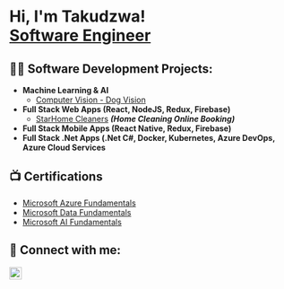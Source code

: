 <h1>Hi, I'm Takudzwa! <br/><a href="https://github.com/Delvin2011">Software Engineer</a></h1>

<h2>👨‍💻 Software Development Projects:</h2>

- <b>Machine Learning & AI</b>
  - [Computer Vision - Dog Vision](https://github.com/Delvin2011/Delvin2011.github.io/blob/master/dog_vision.ipynb)
- <b>Full Stack Web Apps (React, NodeJS, Redux, Firebase)</b>
  - [StarHome Cleaners](https://github.com/Delvin2011/StarHomeCleaners) <b><i>(Home Cleaning Online Booking)</b></i>
- <b>Full Stack Mobile Apps (React Native, Redux, Firebase)</b>
- <b>Full Stack .Net Apps (.Net C#, Docker, Kubernetes, Azure DevOps, Azure Cloud Services</b>

<h2>📺 Certifications</h2>

- [Microsoft Azure Fundamentals](https://www.credly.com/badges/272bd332-3141-49c4-927f-4c7c95721448/public_url)
- [Microsoft Data Fundamentals](https://www.credly.com/badges/0037b1bf-ecff-46a9-b638-16b0ffd56d35/public_url)
- [Microsoft AI Fundamentals](https://www.credly.com/badges/5bbf94a1-b6fd-4d8e-ade3-83bcbc29afe1/public_url)


<h2> 🤳 Connect with me:</h2>

[<img align="left" alt="JoshMadakor | LinkedIn" width="22px" src="https://cdn.jsdelivr.net/npm/simple-icons@v3/icons/linkedin.svg" />][linkedin]


[linkedin]: https://www.linkedin.com/in/tbtapfumanei/


<!--
**joshmadakor1/joshmadakor1** is a ✨ _special_ ✨ repository because its `README.md` (this file) appears on your GitHub profile.

Here are some ideas to get you started:

- 🔭 I’m currently working on ...
- 🌱 I’m currently learning ...
- 👯 I’m looking to collaborate on ...
- 🤔 I’m looking for help with ...
- 💬 Ask me about ...
- 📫 How to reach me: ...
- 😄 Pronouns: ...
- ⚡ Fun fact: ...
-->
